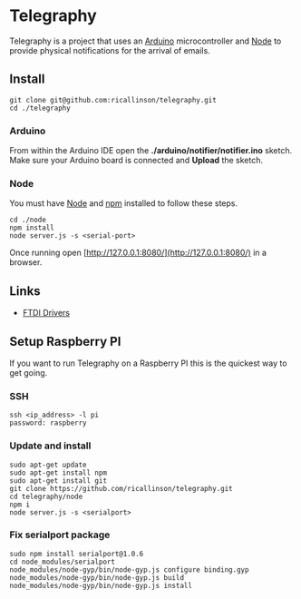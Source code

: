 # Telegraphy

Telegraphy is a project that uses an [Arduino](http://www.arduino.cc/) microcontroller and [Node](http://nodejs.org/) to provide physical notifications for the arrival of emails.

## Install

    git clone git@github.com:ricallinson/telegraphy.git
    cd ./telegraphy

### Arduino

From within the Arduino IDE open the __./arduino/notifier/notifier.ino__ sketch. Make sure your Arduino board is connected and __Upload__ the sketch.

### Node

You must have [Node](http://nodejs.org/) and [npm](https://npmjs.org/) installed to follow these steps.

    cd ./node
    npm install
    node server.js -s <serial-port>

Once running open [http://127.0.0.1:8080/](http://127.0.0.1:8080/) in a browser.

## Links

* [FTDI Drivers](http://www.ftdichip.com/Drivers/VCP.htm)

## Setup Raspberry PI

If you want to run Telegraphy on a Raspberry PI this is the quickest way to get going.

### SSH

    ssh <ip_address> -l pi
    password: raspberry

### Update and install

    sudo apt-get update
    sudo apt-get install npm
    sudo apt-get install git
    git clone https://github.com/ricallinson/telegraphy.git
    cd telegraphy/node
    npm i
    node server.js -s <serialport>

### Fix serialport package

	sudo npm install serialport@1.0.6
    cd node_modules/serialport
	node_modules/node-gyp/bin/node-gyp.js configure binding.gyp 
	node_modules/node-gyp/bin/node-gyp.js build 
	node_modules/node-gyp/bin/node-gyp.js install
